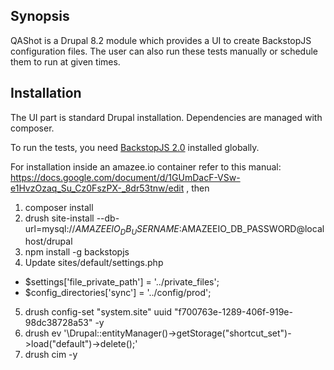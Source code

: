## Synopsis

QAShot is a Drupal 8.2 module which provides a UI to create BackstopJS configuration files.
The user can also run these tests manually or schedule them to run at given times.

## Installation

The UI part is standard Drupal installation. Dependencies are managed with composer.

To run the tests, you need [BackstopJS 2.0](https://github.com/garris/BackstopJS "BackstopJS Repository") installed globally. 

For installation inside an amazee.io container refer to this manual:
https://docs.google.com/document/d/1GUmDacF-VSw-e1HvzOzaq_Su_Cz0FszPX-_8dr53tnw/edit , then

1. composer install
2. drush site-install --db-url=mysql://$AMAZEEIO_DB_USERNAME:$AMAZEEIO_DB_PASSWORD@localhost/drupal
3. npm install -g backstopjs
4. Update sites/default/settings.php
  * $settings['file_private_path'] = '../private_files';
  * $config_directories['sync'] = '../config/prod';
5. drush config-set "system.site" uuid "f700763e-1289-406f-919e-98dc38728a53" -y
6. drush ev '\Drupal::entityManager()->getStorage("shortcut_set")->load("default")->delete();'
7. drush cim -y

